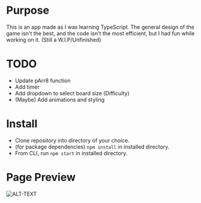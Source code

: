 # Purpose
This is an app made as I was learning TypeScript. The general design of the game isn't the best, and the code isn't the most efficient, but I had fun while working on it. (Still a W.I.P/Unfinished)

# TODO
- Update pArr8 function
- Add timer
- Add dropdown to select board size (Difficulty)
- (Maybe) Add animations and styling

# Install
- Clone repository into directory of your choice.
- (for package dependencies) ``` npm install ``` in installed  directory.
- From CLI, run ``` npm start ``` in installed directory.

# Page Preview
![ALT-TEXT](https://i.imgur.com/8ehJRlm.gif)
